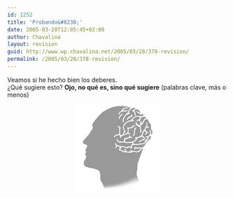 ```yaml
---
id: 1252
title: 'Probando&#8230;'
date: 2005-03-28T12:05:45+02:00
author: Chavalina
layout: revision
guid: http://www.wp.chavalina.net/2005/03/28/378-revision/
permalink: /2005/03/28/378-revision/
---
```

Veamos si he hecho bien los deberes.  
&iquest;Qu&eacute; sugiere esto? **Ojo, no qu&eacute; es, sino qu&eacute; sugiere** (palabras clave, m&aacute;s o menos)

<p align="center" class="imgcentro">
  <img src="/imagenes/fotos/brain.jpg" alt="brain" />
</p>